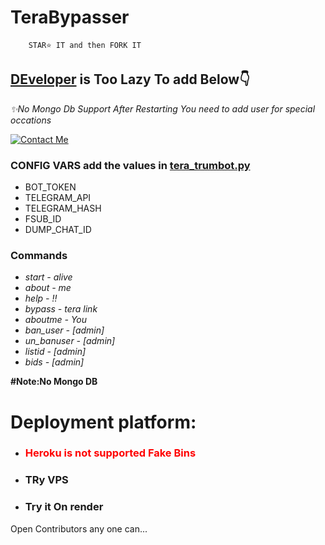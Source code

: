 # TeraBypasser
        STAR⭐ IT and then FORK IT
<h2><a href="https://t.me/fligher">DEveloper</a> is Too Lazy To add Below👇</h2>
    
<i>✨No Mongo Db Support After Restarting You need to add user for special occations</i>

<a href="https://t.me/movie_time_botonly"><img src="https://th.bing.com/th/id/OIG4.iV2l1_HaysKkHZXO8DlJ?pid=ImgGn" alt="Contact Me"></a>

<h3>CONFIG VARS add the values in <a href="https://github.com/Xo-xo-Techy/TeraBypasser/blob/ab3856685474044f65738bb279607d6c980b5636/tera_trumbot.py#L21">tera_trumbot.py</a></h3>
<ul>
<li>BOT_TOKEN</li>
<li>TELEGRAM_API</li>
<li>TELEGRAM_HASH</li>
<li>FSUB_ID</li>
<li>DUMP_CHAT_ID</li>
</ul>

<h3>Commands</h3>
<i>
<ul>
<li>start - alive</li>
<li>about - me</li>
<li>help - !!</li>
<li>bypass - tera link</li>
<li>aboutme - You</li>
<li>ban_user - [admin]</li>
<li>un_banuser - [admin]</li>
<li>listid - [admin]</li>
<li>bids - [admin]</li></ul>
</i>
<b>#Note:No Mongo DB</b>

<h1>Deployment platform:</h1>
<ul>
       <li><h3 style="color:red">Heroku is not supported Fake Bins<h3></li>
        <li><h3>TRy VPS</h3></li>
        <li><h3>Try it On render</h3></li>
</ul>


Open Contributors any one can...
